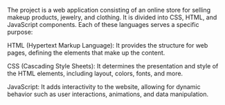 The project is a web application consisting of an online store for selling makeup products, jewelry, and clothing. It is divided into CSS, HTML, and JavaScript components. Each of these languages serves a specific purpose:

HTML (Hypertext Markup Language): It provides the structure for web pages, defining the elements that make up the content.

CSS (Cascading Style Sheets): It determines the presentation and style of the HTML elements, including layout, colors, fonts, and more.

JavaScript: It adds interactivity to the website, allowing for dynamic behavior such as user interactions, animations, and data manipulation.
